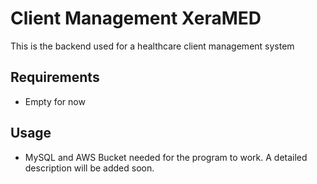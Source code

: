 # Client Management XeraMED

This is the backend used for a healthcare client management system

## Requirements

- Empty for now

## Usage

- MySQL and AWS Bucket needed for the program to work. A detailed description will be added soon.

